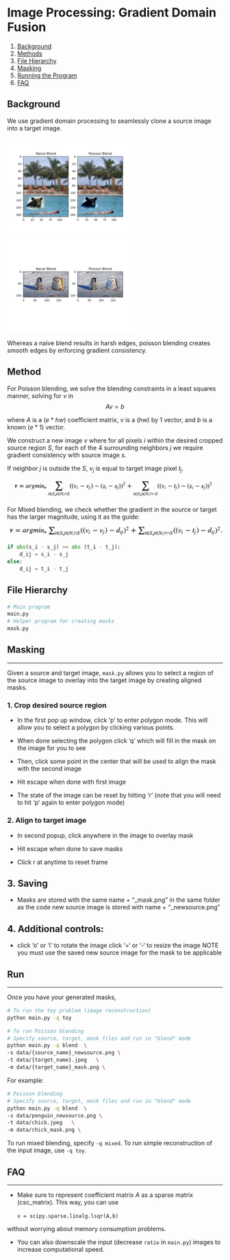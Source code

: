 # **Image Processing: Gradient Domain Fusion**
 

1. [Background](#background)
2. [Methods](#method)
3. [File Hierarchy](#file-hierarchy)
4. [Masking](#masking)
5. [Running the Program](#run)
6. [FAQ](#faq)


## **Background**

 We use gradient domain processing to seamlessly clone a source image into a target image. 


  <img src="outputs/bear_pool.png" width="300" />
  <img src="outputs/penguin_chick.png" width="300" /> 
 
Whereas a naive blend results in harsh edges, poisson blending creates smooth edges by enforcing gradient consistency. 


## **Method**

For Poisson blending, we solve the blending constraints in a least squares manner, solving for $v$ in $$Av=b$$

where $A$ is a $(e * hw)$ coefficient matrix, $v$ is a $(hw)$ by $1$ vector, and $b$ is a known $(e * 1)$ vector. 

We construct a new image $v$ where for all pixels $i$ within the desired cropped source region $S$, for each of the 4 surrounding neighbors $j$ we require gradient consistency with source image $s$. 

If neighbor $j$ is outside the $S$, $v_j$ is equal to target image pixel $t_j$. 

 <img src="images/blending_constraint.png" /> 


For Mixed blending, we check whether the gradient in the source or target has the larger magnitude, using it as the guide:

 <img src="images/mixed_constraint.png" /> 

```python
if abs(s_i - s_j) >= abs (t_i - t_j):
    d_ij = s_i - s_j
else:
    d_ij = t_i - t_j
```


## **File Hierarchy**
```bash
# Main program
main.py
# Helper program for creating masks
mask.py
```


## **Masking**
---- 
Given a source and target image, ```mask.py``` allows you to select a region of the source image to overlay into the target image by creating aligned masks. 

### **1. Crop desired source region**
- In the first pop up window, click ‘p’ to enter polygon mode. This will allow you to select a polygon by clicking various points. 

- When done selecting the polygon click ‘q’ which will fill in the mask on the image for you to see

- Then, click some point in the center that will be used to align the mask with the second image

- Hit escape when done with first image

- The state of the image can be reset by hitting ‘r’ (note that you will need to hit ‘p’ again to enter polygon mode)

### **2. Align to target image**

- In second popup, click anywhere in the image to overlay mask

- Hit escape when done to save masks

- Click r at anytime to reset frame

## **3. Saving**
- Masks are stored with the same name + “_mask.png” in the same folder as the code
    new source image is stored with name + “_newsource.png”


## **4. Additional controls**:
- click ‘o’ or ‘i’ to rotate the image
    click ‘=‘ or ‘-‘ to resize the image NOTE you must use the saved new source image for the mask to be applicable


## **Run**
---

Once you have your generated masks, 
```bash
# To run the toy problem (image reconstruction)
python main.py -q toy
```

```bash
# To run Poisson blending
# Specify source, target, mask files and run in "blend" mode
python main.py -q blend  \
-s data/{source_name}_newsource.png \
-t data/{target_name}.jpeg   \
-m data/{target_name}_mask.png \
```
For example:

```bash
# Poisson blending
# Specify source, target, mask files and run in "blend" mode
python main.py -q blend  \
-s data/penguin_newsource.png \
-t data/chick.jpeg   \
-m data/chick_mask.png \
```

To run mixed blending, specify ``` -q mixed ```. To run simple reconstruction of the input image, use ``` -q toy ```. 
## **FAQ**
---
- Make sure to represent coefficient matrix $A$ as a sparse matrix (csc_matrix). This way, you can use 

    ```v = scipy.sparse.linalg.lsqr(A,b)```

without worrying about memory consumption problems. 

- You can also downscale the input (decrease ```ratio``` in ```main.py```) images to increase computational speed. 

